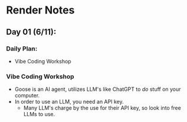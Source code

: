 # Render Notes

## Day 01 (6/11):

### Daily Plan:
* Vibe Coding Workshop


### Vibe Coding Workshop

* Goose is an AI agent, utilizes LLM's like ChatGPT to *do* stuff on your computer.
* In order to use an LLM, you need an API key. 
    *  Many LLM's charge by the use for their API key, so look into free LLMs to use.
